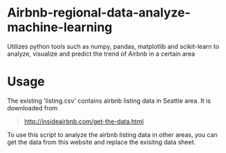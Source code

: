 # Airbnb-regional-data-analyze-machine-learning
Utilizes python tools such as numpy, pandas, matplotlib and scikit-learn to analyze, visualize and predict the trend of Airbnb in a certain area

# Usage
The existing 'listing.csv' contains airbnb listing data in Seattle area. It is downloaded from
> http://insideairbnb.com/get-the-data.html

To use this script to analyze the airbnb listing data in other areas, you can get the data from this website and replace the exisitng data sheet.


